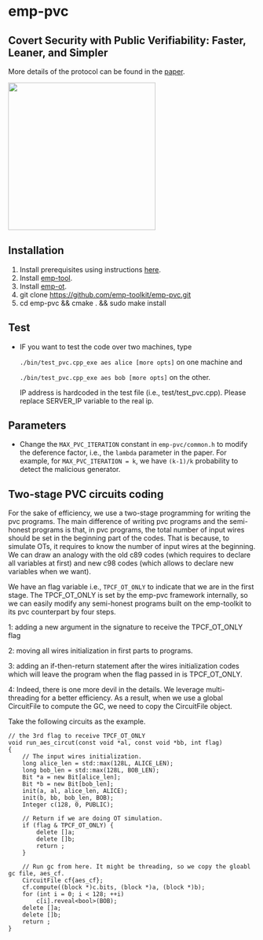 # emp-pvc
## Covert Security with Public Verifiability: Faster, Leaner, and Simpler
More details of the protocol can be found in the [paper](https://eprint.iacr.org/2018/1108).

<img src="https://raw.githubusercontent.com/emp-toolkit/emp-readme/master/art/logo-full.jpg" width=300px/>

## Installation

1. Install prerequisites using instructions [here](https://github.com/emp-toolkit/emp-readme).
2. Install [emp-tool](https://github.com/emp-toolkit/emp-tool).
3. Install [emp-ot](https://github.com/emp-toolkit/emp-ot).
4. git clone https://github.com/emp-toolkit/emp-pvc.git
5. cd emp-pvc && cmake . && sudo make install

## Test

* IF you want to test the code over two machines, type

  `./bin/test_pvc.cpp_exe aes alice [more opts]` on one machine and 

  `./bin/test_pvc.cpp_exe aes bob [more opts]` on the other.

  IP address is hardcoded in the test file (i.e., test/test_pvc.cpp). Please replace
  SERVER_IP variable to the real ip.

## Parameters

* Change the `MAX_PVC_ITERATION` constant in `emp-pvc/common.h` to modify the deference factor, i.e., the `lambda` parameter in the paper. For example, for `MAX_PVC_ITERATION = k`, we have `(k-1)/k` probability to detect the malicious generator.

## Two-stage PVC circuits coding

For the sake of efficiency, we use a two-stage programming for writing the pvc programs.
The main difference of writing pvc programs and the semi-honest programs is that, in pvc programs,
the total number of input wires should be set in the beginning part of the codes.
That is because, to simulate OTs, it requires to know the number of input wires at the beginning.
We can draw an analogy with the old c89 codes (which requires to declare all variables at first) and new c98 codes (which allows to declare new variables when we want).

We have an flag variable i.e., `TPCF_OT_ONLY` to indicate that we are in the first stage.
The TPCF_OT_ONLY is set by the emp-pvc framework internally, so we can easily modify any semi-honest programs built on the emp-toolkit
to its pvc counterpart by four steps.

1: adding a new argument in the signature to receive the TPCF_OT_ONLY flag

2: moving all wires initialization in first parts to programs.

3: adding an if-then-return statement after the wires initialization codes which will leave the program when the flag passed in is TPCF_OT_ONLY.

4: Indeed, there is one more devil in the details. We leverage multi-threading for a better efficiency. 
   As a result, when we use a global CircuitFile to compute the GC, we need to copy the CircuitFile object. 

Take the following circuits as the example.

```
// the 3rd flag to receive TPCF_OT_ONLY
void run_aes_circut(const void *al, const void *bb, int flag)
{
    // The input wires initialization.
    long alice_len = std::max(128L, ALICE_LEN);
    long bob_len = std::max(128L, BOB_LEN);
    Bit *a = new Bit[alice_len];
    Bit *b = new Bit[bob_len];
    init(a, al, alice_len, ALICE);
    init(b, bb, bob_len, BOB);
    Integer c(128, 0, PUBLIC);

    // Return if we are doing OT simulation.
    if (flag & TPCF_OT_ONLY) {
        delete []a;
        delete []b;
        return ;
    }

    // Run gc from here. It might be threading, so we copy the gloabl gc file, aes_cf.
    CircuitFile cf{aes_cf};
    cf.compute((block *)c.bits, (block *)a, (block *)b);
    for (int i = 0; i < 128; ++i)
        c[i].reveal<bool>(BOB);
    delete []a;
    delete []b;
    return ;
}
```
